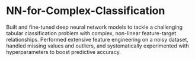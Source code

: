 # NN-for-Complex-Classification

Built and fine-tuned deep neural network models to tackle a challenging tabular classification problem with complex, non-linear feature-target relationships. Performed extensive feature engineering on a noisy dataset, handled missing values and outliers, and systematically experimented with hyperparameters to boost predictive accuracy.
